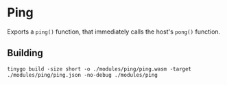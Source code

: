 # Ping

Exports a `ping()` function, that immediately calls the host's `pong()` function.

## Building

```
tinygo build -size short -o ./modules/ping/ping.wasm -target ./modules/ping/ping.json -no-debug ./modules/ping
```
